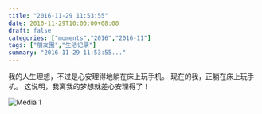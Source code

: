 ```yaml
---
title: "2016-11-29 11:53:55"
date: 2016-11-29T10:00:00+08:00
draft: false
categories: ["moments","2016","2016-11"]
tags: ["朋友圈","生活记录"]
summary: "2016-11-29 11:53:55..."
---
```


我的人生理想，不过是心安理得地躺在床上玩手机。
现在的我，正躺在床上玩手机。
这说明，我离我的梦想就差心安理得了！

![Media 1](/Moments/photos/2016-11-29/201611291153550.jpg)

